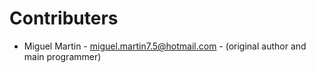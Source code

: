 Contributers
============

- Miguel Martin - <miguel.martin7.5@hotmail.com> - (original author and main programmer)